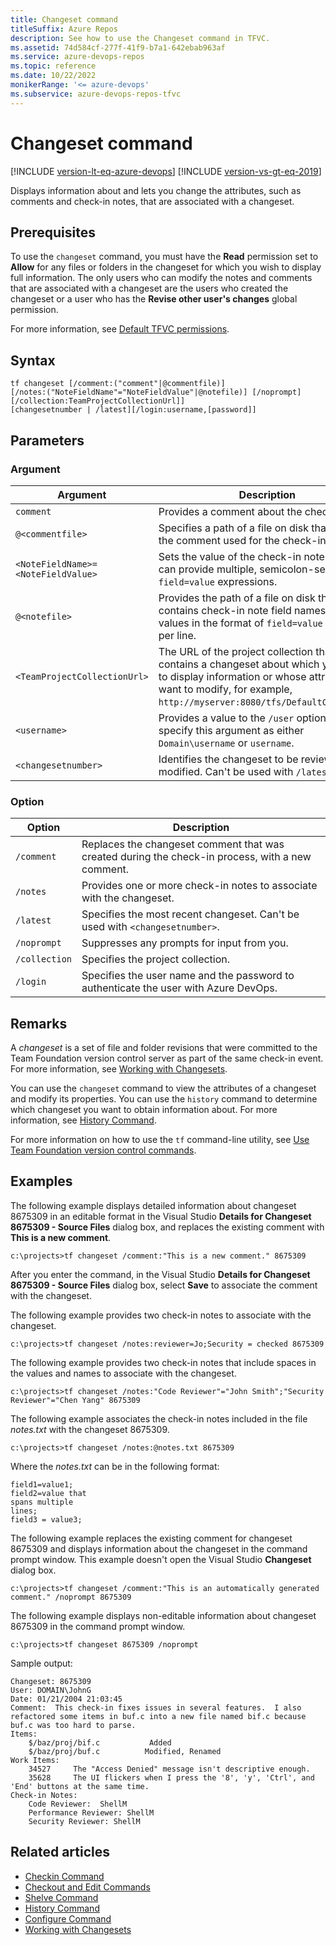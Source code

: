 ```yaml
---
title: Changeset command
titleSuffix: Azure Repos
description: See how to use the Changeset command in TFVC.
ms.assetid: 74d584cf-277f-41f9-b7a1-642ebab963af
ms.service: azure-devops-repos
ms.topic: reference
ms.date: 10/22/2022
monikerRange: '<= azure-devops'
ms.subservice: azure-devops-repos-tfvc
---
```


# Changeset command

[!INCLUDE [version-lt-eq-azure-devops](../../includes/version-lt-eq-azure-devops.md)]
[!INCLUDE [version-vs-gt-eq-2019](../../includes/version-vs-gt-eq-2019.md)]


Displays information about and lets you change the attributes, such as comments and check-in notes, that are associated with a changeset.
 

## Prerequisites

To use the `changeset` command, you must have the **Read** permission set to **Allow** for any files or folders in the changeset for which you wish to display full information. The only users who can modify the notes and comments that are associated with a changeset are the users who created the changeset or a user who has the **Revise other user's changes** global permission. 

For more information, see  [Default TFVC permissions](../../organizations/security/default-tfvc-permissions.md).

## Syntax

```
tf changeset [/comment:("comment"|@commentfile)] 
[/notes:("NoteFieldName"="NoteFieldValue"|@notefile)] [/noprompt][/collection:TeamProjectCollectionUrl]] 
[changesetnumber | /latest][/login:username,[password]]
```

## Parameters

### Argument

|          **Argument**          |                                                                                               **Description**                                                                                               |
|--------------------------------|-------------------------------------------------------------------------------------------------------------------------------------------------------------------------------------------------------------|
|           `comment`            |                                                                                   Provides a comment about the check-in.                                                                                    |
|     `@<commentfile>`      |                                                             Specifies a path of a file on disk that contains the comment used for the check-in.                                                             |
| `<NoteFieldName>=<NoteFieldValue>` |                                        Sets the value of the check-in note field. You can provide multiple, semicolon-separated `field=value` expressions.                                        |
|       `@<notefile>`       |                             Provides the path of a file on disk that contains check-in note field names and values in the format of `field=value` with one per line.                              |
|   `<TeamProjectCollectionUrl>`   | The URL of the project collection that contains a changeset about which you want to display information or whose attributes you want to modify, for example, `http://myserver:8080/tfs/DefaultCollection`.|
|           `<username>`           |                                            Provides a value to the `/user` option. You can specify this argument as either `Domain\username` or `username`.                                            |
|       `<changesetnumber>`        |                                                            Identifies the changeset to be reviewed or modified. Can't be used with `/latest`.                                                            |


### Option

| **Option** | **Description** |
|---|---|
| `/comment` | Replaces the changeset comment that was created during the check-in process, with a new comment. |
| `/notes` | Provides one or more check-in notes to associate with the changeset. |
| `/latest` | Specifies the most recent changeset. Can't be used with `<changesetnumber>`. |
| `/noprompt` | Suppresses any prompts for input from you. |
| `/collection` | Specifies the project collection. |
| `/login` | Specifies the user name and the password to authenticate the user with Azure DevOps. |

## Remarks
A *changeset* is a set of file and folder revisions that were committed to the Team Foundation version control server as part of the same check-in event. For more information, see [Working with Changesets](find-view-changesets.md).

You can use the `changeset` command to view the attributes of a changeset and modify its properties. You can use the `history` command to determine which changeset you want to obtain information about. For more information, see [History Command](history-command.md).



For more information on how to use the `tf` command-line utility, see [Use Team Foundation version control commands](use-team-foundation-version-control-commands.md).

## Examples

The following example displays detailed information about changeset 8675309 in an editable format in the Visual Studio **Details for Changeset 8675309 - Source Files** dialog box, and replaces the existing comment with **This is a new comment**.

```
c:\projects>tf changeset /comment:"This is a new comment." 8675309
```

After you enter the command, in the Visual Studio **Details for Changeset 8675309 - Source Files** dialog box, select **Save** to associate the comment with the changeset.

The following example provides two check-in notes to associate with the changeset.

```
c:\projects>tf changeset /notes:reviewer=Jo;Security = checked 8675309
```

The following example provides two check-in notes that include spaces in the values and names to associate with the changeset.

```
c:\projects>tf changeset /notes:"Code Reviewer"="John Smith";"Security Reviewer"="Chen Yang" 8675309
```

The following example associates the check-in notes included in the file *notes.txt* with the changeset 8675309.

```
c:\projects>tf changeset /notes:@notes.txt 8675309
```

Where the *notes.txt* can be in the following format:

```
field1=value1;
field2=value that
spans multiple
lines;
field3 = value3;
```

The following example replaces the existing comment for changeset 8675309 and displays information about the changeset in the command prompt window. This example doesn't open the Visual Studio **Changeset** dialog box.

```
c:\projects>tf changeset /comment:"This is an automatically generated comment." /noprompt 8675309
```

The following example displays non-editable information about changeset 8675309 in the command prompt window.

```
c:\projects>tf changeset 8675309 /noprompt
```

Sample output:

```
Changeset: 8675309
User: DOMAIN\JohnG
Date: 01/21/2004 21:03:45
Comment:  This check-in fixes issues in several features.  I also refactored some items in buf.c into a new file named bif.c because buf.c was too hard to parse.
Items:
    $/baz/proj/bif.c           Added
    $/baz/proj/buf.c          Modified, Renamed
Work Items:
    34527     The "Access Denied" message isn't descriptive enough.
    35628     The UI flickers when I press the '8', 'y', 'Ctrl', and 'End' buttons at the same time.
Check-in Notes:
    Code Reviewer:  ShellM
    Performance Reviewer: ShellM
    Security Reviewer: ShellM
```

## Related articles

- [Checkin Command](checkin-command.md)
- [Checkout and Edit Commands](checkout-or-edit-command.md)
- [Shelve Command](shelve-command.md)
- [History Command](history-command.md)
- [Configure Command](configure-command.md)
- [Working with Changesets](find-view-changesets.md)
